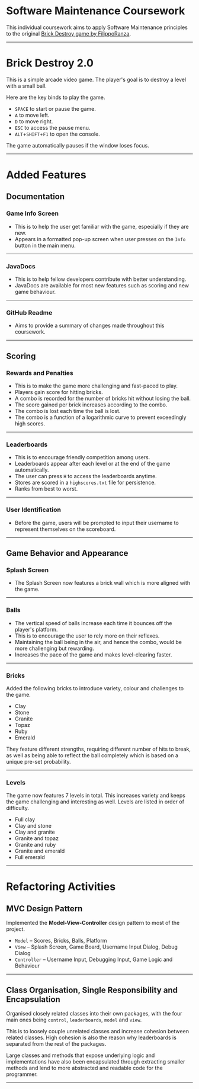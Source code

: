 # Software Maintenance Coursework

This individual coursework aims to apply Software Maintenance principles to the
original [Brick Destroy game by FilippoRanza](https://github.com/FilippoRanza/Brick_Destroy).

---

# Brick Destroy 2.0

This is a simple arcade video game. The player's goal is to destroy a level with a small ball.

Here are the key binds to play the game.
- `SPACE` to start or pause the game.
- `A` to move left.
- `D` to move right.
- `ESC` to access the pause menu.
- `ALT`+`SHIFT`+`F1` to open the console.

The game automatically pauses if the window loses focus.

---

# Added Features

## Documentation

### Game Info Screen

- This is to help the user get familiar with the game, especially if they are new.
- Appears in a formatted pop-up screen when user presses on the `Info` button in the main menu.

---

### JavaDocs

- This is to help fellow developers contribute with better understanding.
- JavaDocs are available for most new features such as scoring and new game behaviour.

---

### GitHub Readme

- Aims to provide a summary of changes made throughout this coursework.

---

## Scoring

### Rewards and Penalties

- This is to make the game more challenging and fast-paced to play.
- Players gain score for hitting bricks.
- A combo is recorded for the number of bricks hit without losing the ball.
- The score gained per brick increases according to the combo.
- The combo is lost each time the ball is lost.
- The combo is a function of a logarithmic curve to prevent exceedingly high scores.

---

### Leaderboards

- This is to encourage friendly competition among users.
- Leaderboards appear after each level or at the end of the game automatically.
- The user can press `H` to access the leaderboards anytime.
- Stores are scored in a `highscores.txt` file for persistence.
- Ranks from best to worst.

---

### User Identification

- Before the game, users will be prompted to input their username to represent themselves on the scoreboard.

---

## Game Behavior and Appearance

### Splash Screen

- The Splash Screen now features a brick wall which is more aligned with the game.

---

### Balls

- The vertical speed of balls increase each time it bounces off the player's platform.
- This is to encourage the user to rely more on their reflexes.
- Maintaining the ball being in the air, and hence the combo, would be more challenging but rewarding.
- Increases the pace of the game and makes level-clearing faster.

---

### Bricks

Added the following bricks to introduce variety, colour and challenges to the game.

- Clay
- Stone
- Granite
- Topaz
- Ruby
- Emerald

They feature different strengths, requiring different number of hits to break, as well as
being able to reflect the ball completely which is based on a unique pre-set probability.

---

### Levels

The game now features 7 levels in total. This increases variety and keeps the game
challenging and interesting as well. Levels are listed in order of difficulty.

- Full clay
- Clay and stone
- Clay and granite
- Granite and topaz
- Granite and ruby
- Granite and emerald
- Full emerald

---

# Refactoring Activities

## MVC Design Pattern

Implemented the **Model-View-Controller** design pattern to most of the project.

- `Model` – Scores, Bricks, Balls, Platform
- `View` – Splash Screen, Game Board, Username Input Dialog, Debug Dialog
- `Controller` – Username Input, Debugging Input, Game Logic and Behaviour

---

## Class Organisation, Single Responsibility and Encapsulation

Organised closely related classes into their own packages, with the four main ones
being `control`, `leaderboards`, `model` and `view`.

This is to loosely couple unrelated classes and increase cohesion between related classes.
High cohesion is also the reason why leaderboards is separated from the rest of the packages.

Large classes and methods that expose underlying logic and implementations have also been
encapsulated through extracting smaller methods and lend to more abstracted and readable
code for the programmer.

---